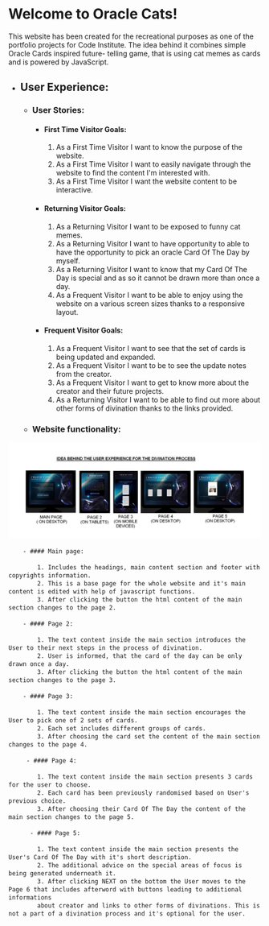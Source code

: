 <h1>Welcome to Oracle Cats!</h1>

This website has been created for the recreational purposes as one of the portfolio projects for Code Institute.
The idea behind it combines simple Oracle Cards inspired future- telling game, that is using cat memes as cards and is powered by JavaScript.


- ## User Experience:

    - ### User Stories:

        - #### First Time Visitor Goals:

            1. As a First Time Visitor I want to know the purpose of the website.
            2. As a First Time Visitor I want to easily navigate through the website to find the content I'm interested with.
            3. As a First Time Visitor I want the website content to be interactive.

        - #### Returning Visitor Goals:

            1. As a Returning Visitor I want to be exposed to funny cat memes.
            2. As a Returning Visitor I want to have opportunity to able to have the opportunity to pick an oracle Card Of The Day by myself.
            3. As a Returning Visitor I want to know that my Card Of The Day is special and as so it cannot be drawn more than once a day.
            4. As a Frequent Visitor I want to be able to enjoy using the website on a various screen sizes thanks to a responsive layout.
           

        - #### Frequent Visitor Goals:

            1. As a Frequent Visitor I want to see that the set of cards is being updated and expanded.
            2. As a Frequent Visitor I want to be to see the update notes from the creator.
            3. As a Frequent Visitor I want to get to know more about the creator and their future projects.     
            4. As a Returning Visitor I want to be able to find out more about other forms of divination thanks to the links provided.

    - ### Website functionality:


![Wireframes](assets/images/wireframes.jpg)


        - #### Main page:
        
            1. Includes the headings, main content section and footer with copyrights information.
            2. This is a base page for the whole website and it's main content is edited with help of javascript functions.
            3. After clicking the button the html content of the main section changes to the page 2.
            
        - #### Page 2:
        
            1. The text content inside the main section introduces the User to their next steps in the process of divination.
            2. User is informed, that the card of the day can be only drawn once a day.
            3. After clicking the button the html content of the main section changes to the page 3.
            
        - #### Page 3:
        
            1. The text content inside the main section encourages the User to pick one of 2 sets of cards.
            2. Each set includes different groups of cards.
            3. After choosing the card set the content of the main section changes to the page 4.
        
         - #### Page 4:
         
            1. The text content inside the main section presents 3 cards for the user to choose.
            2. Each card has been previously randomised based on User's previous choice.
            3. After choosing their Card Of The Day the content of the main section changes to the page 5.
            
          - #### Page 5:
          
            1. The text content inside the main section presents the User's Card Of The Day with it's short description.
            2. The additional advice on the special areas of focus is being generated underneath it.
            3. After clicking NEXT on the bottom the User moves to the Page 6 that includes afterword with buttons leading to additional informations 
            about creator and links to other forms of divinations. This is not a part of a divination process and it's optional for the user.

